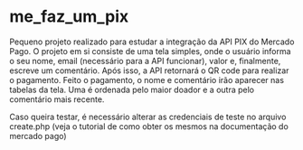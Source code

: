 # me_faz_um_pix
Pequeno projeto realizado para estudar a integração da API PIX do Mercado Pago.
O projeto em si consiste de uma tela simples, onde o usuário informa o seu nome, email (necessário para a API funcionar), valor e, finalmente, escreve um comentário.
Após isso, a API retornará o QR code para realizar o pagamento. Feito o pagamento, o nome e comentário irão aparecer nas tabelas da tela. Uma é ordenada pelo maior doador e a outra pelo comentário mais recente.

Caso queira testar, é necessário alterar as credenciais de teste no arquivo create.php (veja o tutorial de como obter os mesmos na documentação do mercado pago)
